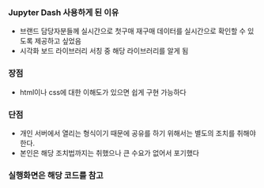 ### Jupyter Dash 사용하게 된 이유
- 브랜드 담당자분들께 실시간으로 첫구매 재구매 데이터를 실시간으로 확인할 수 있도록 제공하고 싶었음
- 시각화 보드 라이브러리 서칭 중 해당 라이브러리를 알게 됨

### 장점
- html이나 css에 대한 이해도가 있으면 쉽게 구현 가능하다

### 단점
- 개인 서버에서 열리는 형식이기 때문에 공유를 하기 위해서는 별도의 조치를 취해야 한다.
- 본인은 해당 조치법까지는 취했으나 큰 수요가 없어서 포기했다

### 실행화면은 해당 코드를 참고
